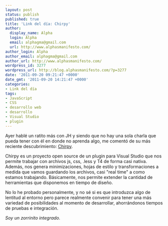 ```yaml
---
layout: post
status: publish
published: true
title: 'Link del día: Chirpy'
author:
  display_name: Alpha
  login: Alpha
  email: alphagma@gmail.com
  url: http://www.alphasmanifesto.com/
author_login: Alpha
author_email: alphagma@gmail.com
author_url: http://www.alphasmanifesto.com/
wordpress_id: 3277
wordpress_url: http://blog.alphasmanifesto.com/?p=3277
date: '2011-09-20 09:21:47 +0000'
date_gmt: '2011-09-20 14:21:47 +0000'
categories:
- Link del día
tags:
- JavaScript
- CSS
- desarrollo web
- desarrollo
- Visual Studio
- plugin
---
```


Ayer hablé un ratito más con JH y siendo que no hay una sola charla que pueda tener con él en donde no aprenda algo, me comentó de su más reciente descubrimiento: [Chirpy](http://chirpy.codeplex.com/).

Chirpy es un proyecto open source de un plugin para Visual Studio que nos permite trabajar con archivos js, css, .less y T4 de forma casi nativa. Además, nos genera minimizaciones, hojas de estilo y transformaciones a medida que vamos guardando los archivos, casi "real time" a como estamos trabajando. Básicamente, nos permite extender la cantidad de herramientas que disponemos en tiempo de diseño.

No lo he probado personalmente, y no sé si es que introduzca algo de lentitud al entorno pero parece realmente convenir para tener una más variedad de posibilidades al momento de desarrollar, ahorrándonos tiempos de pruebas e integración.

_Soy un zorrinito integrado._
